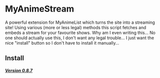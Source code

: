 # MyAnimeStream
A powerful extension for MyAnimeList which turns the site into a streaming site! Using various (more or less legal) methods this script fetches and embeds a stream for your favourite shows. Why am I even writing this... No one should actually use this, I don't want any legal trouble... I just want the nice "install" button so I don't have to install it manually...


## Install
##### [Version 0.8.7](https://github.com/siku2/InScripts/raw/master/scripts/MAL%2B/MyAnimeStream/Deities/myanimestream.user.js)
